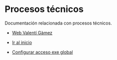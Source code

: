 # Procesos técnicos

Documentación relacionada con procesos técnicos.

* [Web Valentí Gàmez](https://valentigamez.com)

* [Ir al inicio](/)

* [Configurar acceso exe global](procesos_tecnicos/configurar_acceso_exe_global.md)
